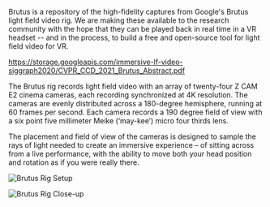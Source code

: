 Brutus is a repository of the high-fidelity captures from Google's Brutus light field video rig. We are making these available to the research community with the hope that they can be played back in real time in a VR headset -- and in the process, to build a free and open-source tool for light field video for VR. 

https://storage.googleapis.com/immersive-lf-video-siggraph2020/CVPR_CCD_2021_Brutus_Abstract.pdf

The Brutus rig records light field video with an array of twenty-four Z CAM E2 cinema cameras, each recording synchronized at 4K resolution.  The cameras are evenly distributed across a 180-degree hemisphere, running at 60 frames per second.  Each camera records a 190 degree field of view with a six point five millimeter Meike (‘may-kee’) micro four thirds lens.

The placement and field of view of the cameras is designed to sample the rays of light needed to create an immersive experience – of sitting across from a live performance, with the ability to move both your head position and rotation as if you were really there.

![Brutus Rig Setup](https://lh3.googleusercontent.com/pw/AL9nZEVs0tpFtPsTB9mVvbDr6cX9VSg9148CxQ_lf7FvoLoTvvKilZC7pN7wtjyY4bp94Eo_yO1PjGWhX7M8xuIrWkU5cCOz9XTJ3fpAoDQ_mc04XtjXLhXf5q5cVL5suHOaVg-sdwZyYr6U2eSeHXSzKuqNhw=w1263-h947-no?authuser=0)

![Brutus Rig Close-up](https://lh3.googleusercontent.com/pw/AL9nZEV3734rdinxt2AcW8owhm1poCh5aAeEaqCuoDljMAq23BYoYlilV0Z0hJI9aE_DPkgKTiSB5coxgE7zlmH7-lrYT4RogZKm0BZU1tRMbgl_qaXQM5o3Erwkl5QWO1xyrQ5civ6dTCJFDZkLtF1UCfbULQ=w1263-h947-no?authuser=0)
